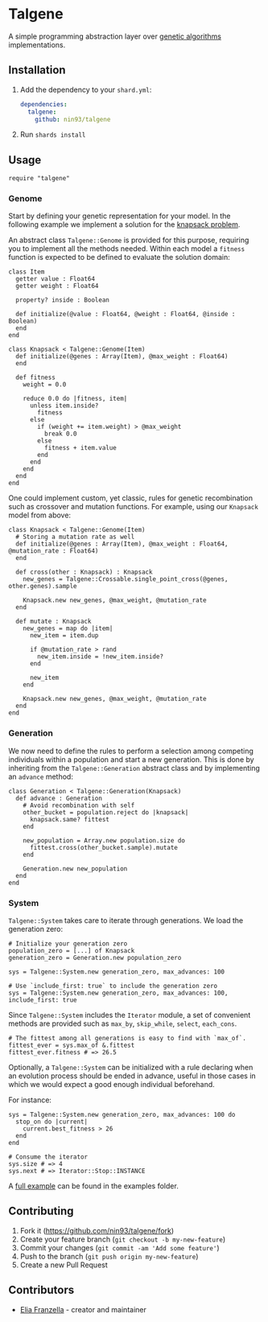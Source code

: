 # Talgene

A simple programming abstraction layer over
[genetic algorithms](https://en.wikipedia.org/wiki/Genetic_algorithm) implementations.

## Installation

1. Add the dependency to your `shard.yml`:

   ```yaml
   dependencies:
     talgene:
       github: nin93/talgene
   ```

2. Run `shards install`

## Usage

```crystal
require "talgene"
```

### Genome

Start by defining your genetic representation for your model. In the following example we
implement a solution for the [knapsack problem](https://en.wikipedia.org/wiki/Knapsack_problem).

An abstract class `Talgene::Genome` is provided for this purpose, requiring you to
implement all the methods needed. Within each model a `fitness` function is expected to be
defined to evaluate the solution domain:

```crystal
class Item
  getter value : Float64
  getter weight : Float64

  property? inside : Boolean

  def initialize(@value : Float64, @weight : Float64, @inside : Boolean)
  end
end

class Knapsack < Talgene::Genome(Item)
  def initialize(@genes : Array(Item), @max_weight : Float64)
  end

  def fitness
    weight = 0.0

    reduce 0.0 do |fitness, item|
      unless item.inside?
        fitness
      else
        if (weight += item.weight) > @max_weight
          break 0.0
        else
          fitness + item.value
        end
      end
    end
  end
end
```

One could implement custom, yet classic, rules for genetic recombination such as crossover
and mutation functions. For example, using our `Knapsack` model from above:

```crystal
class Knapsack < Talgene::Genome(Item)
  # Storing a mutation rate as well
  def initialize(@genes : Array(Item), @max_weight : Float64, @mutation_rate : Float64)
  end

  def cross(other : Knapsack) : Knapsack
    new_genes = Talgene::Crossable.single_point_cross(@genes, other.genes).sample

    Knapsack.new new_genes, @max_weight, @mutation_rate
  end

  def mutate : Knapsack
    new_genes = map do |item|
      new_item = item.dup

      if @mutation_rate > rand
        new_item.inside = !new_item.inside?
      end

      new_item
    end

    Knapsack.new new_genes, @max_weight, @mutation_rate
  end
end
```

### Generation

We now need to define the rules to perform a selection among competing individuals within
a population and start a new generation. This is done by inheriting from the
`Talgene::Generation` abstract class and by implementing an `advance` method:

```crystal
class Generation < Talgene::Generation(Knapsack)
  def advance : Generation
    # Avoid recombination with self
    other_bucket = population.reject do |knapsack|
      knapsack.same? fittest
    end

    new_population = Array.new population.size do
      fittest.cross(other_bucket.sample).mutate
    end

    Generation.new new_population
  end
end
```

### System

`Talgene::System` takes care to iterate through generations. We load the generation zero:

```crystal
# Initialize your generation zero
population_zero = [...] of Knapsack
generation_zero = Generation.new population_zero

sys = Talgene::System.new generation_zero, max_advances: 100

# Use `include_first: true` to include the generation zero
sys = Talgene::System.new generation_zero, max_advances: 100, include_first: true
```

Since `Talgene::System` includes the `Iterator` module, a set of convenient
methods are provided such as `max_by`, `skip_while`, `select`, `each_cons`.

```crystal
# The fittest among all generations is easy to find with `max_of`.
fittest_ever = sys.max_of &.fittest
fittest_ever.fitness # => 26.5
```

Optionally, a `Talgene::System` can be initialized with a rule declaring when an evolution
process should be ended in advance, useful in those cases in which we would expect a good
enough individual beforehand.

For instance:

```crystal
sys = Talgene::System.new generation_zero, max_advances: 100 do
  stop_on do |current|
    current.best_fitness > 26
  end
end

# Consume the iterator
sys.size # => 4
sys.next # => Iterator::Stop::INSTANCE
```

A [full example](./examples/knapsack.cr) can be found in the examples folder.

## Contributing

1. Fork it (<https://github.com/nin93/talgene/fork>)
2. Create your feature branch (`git checkout -b my-new-feature`)
3. Commit your changes (`git commit -am 'Add some feature'`)
4. Push to the branch (`git push origin my-new-feature`)
5. Create a new Pull Request

## Contributors

- [Elia Franzella](https://github.com/nin93) - creator and maintainer
